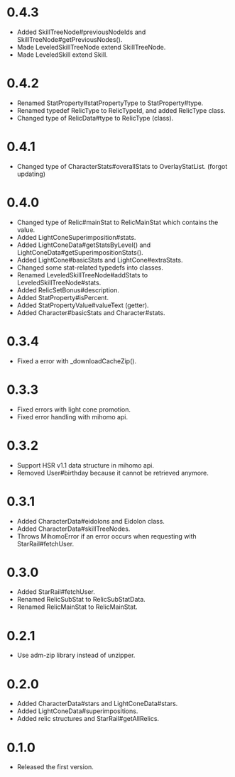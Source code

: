# 0.4.3
- Added SkillTreeNode#previousNodeIds and SkillTreeNode#getPreviousNodes().
- Made LeveledSkillTreeNode extend SkillTreeNode.
- Made LeveledSkill extend Skill.
# 0.4.2
- Renamed StatProperty#statPropertyType to StatProperty#type.
- Renamed typedef RelicType to RelicTypeId, and added RelicType class.
- Changed type of RelicData#type to RelicType (class).
# 0.4.1
- Changed type of CharacterStats#overallStats to OverlayStatList. (forgot updating)
# 0.4.0
- Changed type of Relic#mainStat to RelicMainStat which contains the value.
- Added LightConeSuperimposition#stats.
- Added LightConeData#getStatsByLevel() and LightConeData#getSuperimpositionStats().
- Added LightCone#basicStats and LightCone#extraStats.
- Changed some stat-related typedefs into classes.
- Renamed LeveledSkillTreeNode#addStats to LeveledSkillTreeNode#stats.
- Added RelicSetBonus#description.
- Added StatProperty#isPercent.
- Added StatPropertyValue#valueText (getter).
- Added Character#basicStats and Character#stats.
# 0.3.4
- Fixed a error with _downloadCacheZip().
# 0.3.3
- Fixed errors with light cone promotion.
- Fixed error handling with mihomo api.
# 0.3.2
- Support HSR v1.1 data structure in mihomo api.
- Removed User#birthday because it cannot be retrieved anymore.
# 0.3.1
- Added CharacterData#eidolons and Eidolon class.
- Added CharacterData#skillTreeNodes.
- Throws MihomoError if an error occurs when requesting with StarRail#fetchUser.
# 0.3.0
- Added StarRail#fetchUser.
- Renamed RelicSubStat to RelicSubStatData.
- Renamed RelicMainStat to RelicMainStat.
# 0.2.1
- Use adm-zip library instead of unzipper.
# 0.2.0
- Added CharacterData#stars and LightConeData#stars.
- Added LightConeData#superimpositions.
- Added relic structures and StarRail#getAllRelics.
# 0.1.0
- Released the first version.